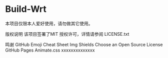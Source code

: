 # Build-Wrt

本项目仅限本人爱好使用，请勿做其它使用。


版权说明
该项目签署了MIT 授权许可，详情请参阅 LICENSE.txt

鸣谢
GitHub Emoji Cheat Sheet
Img Shields
Choose an Open Source License
GitHub Pages
Animate.css
xxxxxxxxxxxxxx